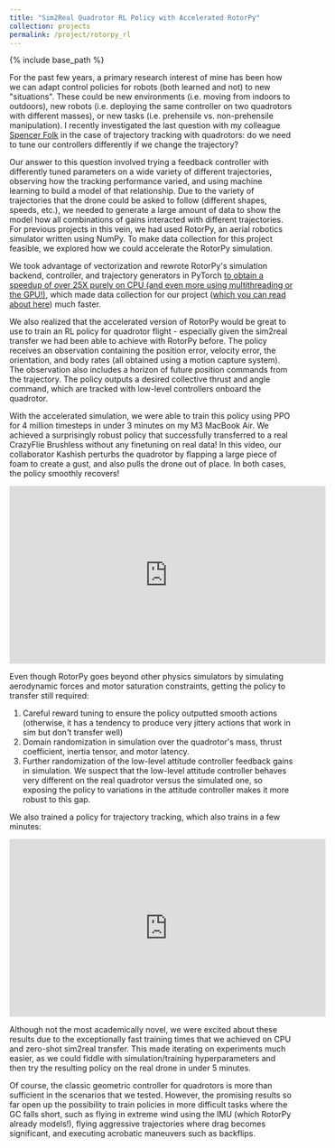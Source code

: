 ```yaml
---
title: "Sim2Real Quadrotor RL Policy with Accelerated RotorPy"
collection: projects
permalink: /project/rotorpy_rl
---
```

{% include base_path %}

For the past few years, a primary research interest of mine has been how we can adapt control policies for robots (both learned and not) to new "situations". These could be new environments (i.e. moving from indoors to outdoors), new robots (i.e. deploying the same controller on two quadrotors with different masses), or new tasks (i.e. prehensile vs. non-prehensile manipulation). I recently investigated the last question with my colleague [Spencer Folk](https://spencerfolk.github.io)  in the case of trajectory tracking with quadrotors: do we need to tune our controllers differently if we change the trajectory? 

Our answer to this question involved trying a feedback controller with differently tuned parameters on a wide variety of different trajectories, observing how the tracking performance varied, and using machine learning to build a model of that relationship. Due to the variety of trajectories that the drone could be asked to follow (different shapes, speeds, etc.), we needed to generate a large amount of data to show the model how all combinations of gains interacted with different trajectories. For previous projects in this vein, we had used RotorPy, an aerial robotics simulator written using NumPy. To make data collection for this project feasible, we explored how we could accelerate the RotorPy simulation.

We took advantage of vectorization and rewrote RotorPy's simulation backend, controller, and trajectory generators in PyTorch [to obtain a speedup of over 25X purely on CPU (and even more using multithreading or the GPU!)](https://github.com/spencerfolk/rotorpy/pull/17), which made data collection for our project ([which you can read about here](https://drive.google.com/file/d/12A1wQHf09_PFNq8WHvCGY-lR4oWCnFFP/view)) much faster.

We also realized that the accelerated version of RotorPy would be great to use to train an RL policy for quadrotor flight - especially given the sim2real transfer we had been able to achieve with RotorPy before. The policy receives an observation containing the position error, velocity error, the orientation, and body rates (all obtained using a motion capture system). The observation also includes a horizon of future position commands from the trajectory.  The policy outputs a desired collective thrust and angle command, which are tracked with low-level controllers onboard the quadrotor. 

With the accelerated simulation, we were able to train this policy using PPO for 4 million timesteps in under 3 minutes on my M3 MacBook Air. We achieved a surprisingly robust policy that successfully transferred to a real CrazyFlie Brushless without any finetuning on real data! In this video, our collaborator Kashish perturbs the quadrotor by flapping a large piece of foam to create a gust, and also pulls the drone out of place. In both cases, the policy smoothly recovers!

<iframe width="560" height="315" src="https://www.youtube.com/embed/ygEcPqkt3oY?si=-quSxk4wakwfVICJ" title="YouTube video player" frameborder="0" allow="accelerometer; autoplay; clipboard-write; encrypted-media; gyroscope; picture-in-picture; web-share" referrerpolicy="strict-origin-when-cross-origin" allowfullscreen></iframe>

Even though RotorPy goes beyond other physics simulators by simulating aerodynamic forces and motor saturation constraints, getting the policy to transfer still required:
1. Careful reward tuning to ensure the policy outputted smooth actions (otherwise, it has a tendency to produce very jittery actions that work in sim but don't transfer well)
2. Domain randomization in simulation over the quadrotor's mass, thrust coefficient, inertia tensor, and motor latency.
3. Further randomization of the low-level attitude controller feedback gains in simulation. We suspect that the low-level attitude controller behaves very different on the real quadrotor versus the simulated one, so exposing the policy to variations in the attitude controller makes it more robust to this gap.

We also trained a policy for trajectory tracking, which also trains in a few minutes:

<iframe width="560" height="315" src="https://www.youtube.com/embed/a8HOyCkUV4c?si=4pDqmIQyZ36KzyH1" title="YouTube video player" frameborder="0" allow="accelerometer; autoplay; clipboard-write; encrypted-media; gyroscope; picture-in-picture; web-share" referrerpolicy="strict-origin-when-cross-origin" allowfullscreen></iframe>

Although not the most academically novel, we were excited about these results due to the exceptionally fast training times that we achieved on CPU and zero-shot sim2real transfer. This made iterating on experiments much easier, as we could fiddle with simulation/training hyperparameters and then try the resulting policy on the real drone in under 5 minutes.

Of course, the classic geometric controller for quadrotors is more than sufficient in the scenarios that we tested. However, the promising results so far open up the possibility to train policies in more difficult tasks where the GC falls short, such as flying in extreme wind using the IMU (which RotorPy already models!), flying aggressive trajectories where drag becomes significant, and executing acrobatic maneuvers such as backflips.
